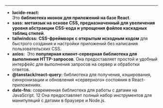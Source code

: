 
___
- **lucide-react:**
Это **библиотека иконок для приложений на базе React**.
- **sass:**
**метаязык на основе CSS, предназначенный для увеличения уровня абстракции CSS-кода и упрощения файлов каскадных таблиц стилей**.
- **tailwindcss:**
**CSS-фреймворк с открытым исходным кодом** для быстрого создания и настройки приложений без написания пользовательских CSS.
- **axios:**
 Это **популярная клиент-серверная библиотека для выполнения HTTP-запросов**. Она предоставляет простой и удобный интерфейс для выполнения запросов на сервер и обработки ответов.
- **@tanstack/react-query:**
библиотека для получения, кэширования, синхронизации и обновления «серверного» состояния в React-приложениях.
- **date-fns:**
современная библиотека для работы с датами на JavaScript. 12 Она предоставляет полный набор инструментов для манипуляций с датами в браузере и Node.js. 